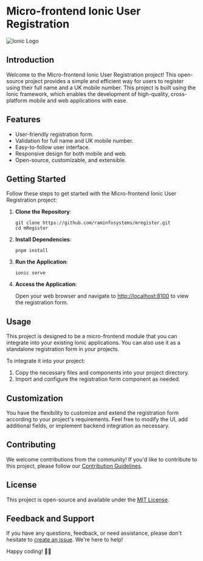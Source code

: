 # Micro-frontend Ionic User Registration

![Ionic Logo](https://ionicframework.com/img/meta/logo.png)

## Introduction

Welcome to the Micro-frontend Ionic User Registration project! This open-source project provides a simple and efficient way for users to register using their full name and a UK mobile number. This project is built using the Ionic framework, which enables the development of high-quality, cross-platform mobile and web applications with ease.

## Features

- User-friendly registration form.
- Validation for full name and UK mobile number.
- Easy-to-follow user interface.
- Responsive design for both mobile and web.
- Open-source, customizable, and extensible.

## Getting Started

Follow these steps to get started with the Micro-frontend Ionic User Registration project:

1. **Clone the Repository**:

   ```
   git clone https://github.com/raminfosystems/mregister.git
   cd mRegister
   ```

2. **Install Dependencies**:

   ```
   pnpm install
   ```

3. **Run the Application**:

   ```
   ionic serve
   ```

4. **Access the Application**:

   Open your web browser and navigate to [http://localhost:8100](http://localhost:8100) to view the registration form.

## Usage

This project is designed to be a micro-frontend module that you can integrate into your existing Ionic applications. You can also use it as a standalone registration form in your projects.

To integrate it into your project:

1. Copy the necessary files and components into your project directory.
2. Import and configure the registration form component as needed.

## Customization

You have the flexibility to customize and extend the registration form according to your project's requirements. Feel free to modify the UI, add additional fields, or implement backend integration as necessary.

## Contributing

We welcome contributions from the community! If you'd like to contribute to this project, please follow our [Contribution Guidelines](CONTRIBUTING.md).

## License

This project is open-source and available under the [MIT License](LICENSE).

## Feedback and Support

If you have any questions, feedback, or need assistance, please don't hesitate to [create an issue](https://github.com/raminfosystems/mregister/issues). We're here to help!

Happy coding! 🚀📱
